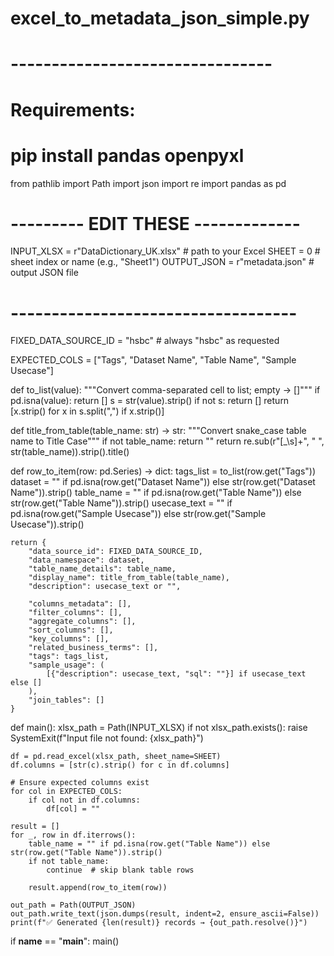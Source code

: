# excel_to_metadata_json_simple.py
# --------------------------------
# Requirements:
#   pip install pandas openpyxl

from pathlib import Path
import json
import re
import pandas as pd

# --------- EDIT THESE -------------
INPUT_XLSX   = r"DataDictionary_UK.xlsx"  # path to your Excel
SHEET        = 0                          # sheet index or name (e.g., "Sheet1")
OUTPUT_JSON  = r"metadata.json"           # output JSON file
# -----------------------------------

FIXED_DATA_SOURCE_ID = "hsbc"  # always "hsbc" as requested

EXPECTED_COLS = ["Tags", "Dataset Name", "Table Name", "Sample Usecase"]


def to_list(value):
    """Convert comma-separated cell to list; empty -> []"""
    if pd.isna(value):
        return []
    s = str(value).strip()
    if not s:
        return []
    return [x.strip() for x in s.split(",") if x.strip()]


def title_from_table(table_name: str) -> str:
    """Convert snake_case table name to Title Case"""
    if not table_name:
        return ""
    return re.sub(r"[_\s]+", " ", str(table_name)).strip().title()


def row_to_item(row: pd.Series) -> dict:
    tags_list     = to_list(row.get("Tags"))
    dataset       = "" if pd.isna(row.get("Dataset Name")) else str(row.get("Dataset Name")).strip()
    table_name    = "" if pd.isna(row.get("Table Name")) else str(row.get("Table Name")).strip()
    usecase_text  = "" if pd.isna(row.get("Sample Usecase")) else str(row.get("Sample Usecase")).strip()

    return {
        "data_source_id": FIXED_DATA_SOURCE_ID,
        "data_namespace": dataset,
        "table_name_details": table_name,
        "display_name": title_from_table(table_name),
        "description": usecase_text or "",

        "columns_metadata": [],
        "filter_columns": [],
        "aggregate_columns": [],
        "sort_columns": [],
        "key_columns": [],
        "related_business_terms": [],
        "tags": tags_list,
        "sample_usage": (
            [{"description": usecase_text, "sql": ""}] if usecase_text else []
        ),
        "join_tables": []
    }


def main():
    xlsx_path = Path(INPUT_XLSX)
    if not xlsx_path.exists():
        raise SystemExit(f"Input file not found: {xlsx_path}")

    df = pd.read_excel(xlsx_path, sheet_name=SHEET)
    df.columns = [str(c).strip() for c in df.columns]

    # Ensure expected columns exist
    for col in EXPECTED_COLS:
        if col not in df.columns:
            df[col] = ""

    result = []
    for _, row in df.iterrows():
        table_name = "" if pd.isna(row.get("Table Name")) else str(row.get("Table Name")).strip()
        if not table_name:
            continue  # skip blank table rows

        result.append(row_to_item(row))

    out_path = Path(OUTPUT_JSON)
    out_path.write_text(json.dumps(result, indent=2, ensure_ascii=False))
    print(f"✅ Generated {len(result)} records → {out_path.resolve()}")


if __name__ == "__main__":
    main()
